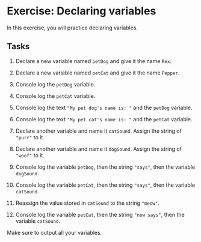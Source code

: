 # Exercise: Declaring variables

In this exercise, you will practice declaring variables.

## Tasks
1. Declare a new variable named `petDog` and give it the name `Rex`.

2. Declare a new variable named `petCat` and give it the name `Pepper`.

3. Console.log the `petDog` variable.

4. Console.log the `petCat` variable.

5. Console.log the text `"My pet dog's name is: "` and the `petDog` variable.

6. Console.log the text `"My pet cat's name is: "` and the `petCat` variable.

7. Declare another variable and name it `catSound`. Assign the string of `"purr"` to it.

8. Declare another variable and name it `dogSound`. Assign the string of `"woof"` to it.

9. Console.log the variable `petDog`, then the string `"says"`, then the variable `dogSound`.

10. Console.log the variable `petCat`, then the string `"says"`, then the variable `catSound`.

11. Reassign the value stored in `catSound` to the string `"meow"`.

12. Console.log the variable `petCat`, then the string `"now says"`, then the variable `catSound`.

M​ake sure to output all your variables.